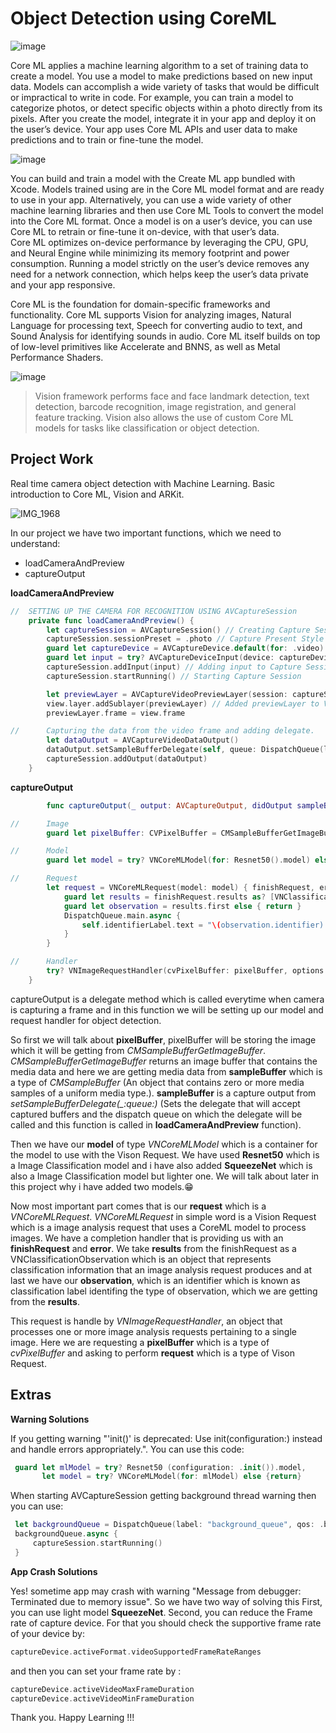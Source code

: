 # Object Detection using CoreML
![image](https://user-images.githubusercontent.com/63160825/215057345-34a5a6a5-b3ea-451d-bbbd-7ddc859dc9fc.png)

Core ML applies a machine learning algorithm to a set of training data to create a model. You use a model to make predictions based on new input data. Models can accomplish a wide variety of tasks that would be difficult or impractical to write in code. For example, you can train a model to categorize photos, or detect specific objects within a photo directly from its pixels.
                                                                          After you create the model, integrate it in your app and deploy it on the user’s device. Your app uses Core ML APIs and user data to make predictions and to train or fine-tune the model.

![image](https://user-images.githubusercontent.com/63160825/215057785-94f6d5fa-08b1-4c9f-a8c8-8c3eb1c97420.png)

You can build and train a model with the Create ML app bundled with Xcode. Models trained using are in the Core ML model format and are ready to use in your app. Alternatively, you can use a wide variety of other machine learning libraries and then use Core ML Tools to convert the model into the Core ML format. Once a model is on a user’s device, you can use Core ML to retrain or fine-tune it on-device, with that user’s data.  
                                                                                                                            Core ML optimizes on-device performance by leveraging the CPU, GPU, and Neural Engine while minimizing its memory footprint and power consumption. Running a model strictly on the user’s device removes any need for a network connection, which helps keep the user’s data private and your app responsive.

Core ML is the foundation for domain-specific frameworks and functionality. Core ML supports Vision for analyzing images, Natural Language for processing text, Speech for converting audio to text, and Sound Analysis for identifying sounds in audio. Core ML itself builds on top of low-level primitives like Accelerate and BNNS, as well as Metal Performance Shaders.

![image](https://user-images.githubusercontent.com/63160825/215057612-e69a36f6-137f-41f4-8a01-9e033f47787a.png)

> Vision framework performs face and face landmark detection, text detection, barcode recognition, image registration, and general feature tracking. Vision also allows the use of custom Core ML models for tasks like classification or object detection.

## Project Work
Real time camera object detection with Machine Learning. Basic introduction to Core ML, Vision and ARKit.

![IMG_1968](https://user-images.githubusercontent.com/63160825/215076264-7806d5d1-3a3b-4e11-bf4b-2e8a95c2c84b.jpg)

In our project we have two important functions, which we need to understand:
+ loadCameraAndPreview
+ captureOutput

**loadCameraAndPreview**

```swift
//  SETTING UP THE CAMERA FOR RECOGNITION USING AVCaptureSession
    private func loadCameraAndPreview() {
        let captureSession = AVCaptureSession() // Creating Capture Session
        captureSession.sessionPreset = .photo // Capture Present Style
        guard let captureDevice = AVCaptureDevice.default(for: .video) else { return } // Capture Device location is given to back camera
        guard let input = try? AVCaptureDeviceInput(device: captureDevice) else { return } // Setting up the Capture device input from the device
        captureSession.addInput(input) // Adding input to Capture Session
        captureSession.startRunning() // Starting Capture Session

        let previewLayer = AVCaptureVideoPreviewLayer(session: captureSession) // Addedd the Capture Session to preview layer
        view.layer.addSublayer(previewLayer) // Added previewLayer to View for displaying on the screen + Frame
        previewLayer.frame = view.frame

//      Capturing the data from the video frame and adding delegate.
        let dataOutput = AVCaptureVideoDataOutput()
        dataOutput.setSampleBufferDelegate(self, queue: DispatchQueue(label: "videoQueue"))
        captureSession.addOutput(dataOutput)
    }
```

**captureOutput**

```swift
        func captureOutput(_ output: AVCaptureOutput, didOutput sampleBuffer: CMSampleBuffer, from connection: AVCaptureConnection) {

//      Image
        guard let pixelBuffer: CVPixelBuffer = CMSampleBufferGetImageBuffer(sampleBuffer) else { return }

//      Model
        guard let model = try? VNCoreMLModel(for: Resnet50().model) else { return }

//      Request
        let request = VNCoreMLRequest(model: model) { finishRequest, error in
            guard let results = finishRequest.results as? [VNClassificationObservation] else { return }
            guard let observation = results.first else { return }
            DispatchQueue.main.async {
                self.identifierLabel.text = "\(observation.identifier) \(observation.confidence * 100)"
            }
        }

//      Handler
        try? VNImageRequestHandler(cvPixelBuffer: pixelBuffer, options: [:]).perform([request])
    }
```

captureOutput is a delegate method which is called everytime when camera is capturing a frame and in this function we will be setting up our model and request handler for object detection.

So first we will talk about **pixelBuffer**, pixelBuffer will be storing the image which it will be getting from *CMSampleBufferGetImageBuffer*. *CMSampleBufferGetImageBuffer* returns an image buffer that contains the media data and here we are getting media data from **sampleBuffer** which is a type of *CMSampleBuffer* (An object that contains zero or more media samples of a uniform media type.). **sampleBuffer** is a capture output from *setSampleBufferDelegate(_:queue:)* (Sets the delegate that will accept captured buffers and the dispatch queue on which the delegate will be called and this function is called in **loadCameraAndPreview** function).
                                                              
Then we have our **model** of type *VNCoreMLModel* which is a container for the model to use with the Vison Request. We have used **Resnet50** which is a Image Classification model and i have also added **SqueezeNet** which is also a Image Classification model but lighter one. We will talk about later in this project why i have added two models.😁
                                                              
Now most important part comes that is our **request** which is a *VNCoreMLRequest*. *VNCoreMLRequest* in simple word is a Vision Request which is a image analysis request that uses a CoreML model to process images. We have a completion handler that is providing us with an **finishRequest** and **error**. We take **results** from the finishRequest as a VNClassificationObservation which is an object that represents classification information that an image analysis request produces and at last we have our **observation**, which is an identifier which is known as classification label identifing the type of observation, which we are getting from the **results**.

This request is handle by *VNImageRequestHandler*, an object that processes one or more image analysis requests pertaining to a single image. Here we are requesting a **pixelBuffer** which is a type of *cvPixelBuffer* and asking to perform **request** which is a type of Vison Request.

## Extras

**Warning Solutions**

If you getting warning "'init()' is deprecated: Use init(configuration:) instead and handle errors appropriately.". You can use this code:
```swift
 guard let mlModel = try? Resnet50 (configuration: .init()).model,
       let model = try? VNCoreMLModel(for: mlModel) else {return}
```

When starting AVCaptureSession getting background thread warning then you can use:
```swift
 let backgroundQueue = DispatchQueue(label: "background_queue", qos: .background)
 backgroundQueue.async {
     captureSession.startRunning()
 }
```

**App Crash Solutions**

Yes! sometime app may crash with warning "Message from debugger: Terminated due to memory issue". So we have two way of solving this
First, you can use light model **SqueezeNet**.
Second, you can reduce the Frame rate of capture device. For that you should check the supportive frame rate of your device by:
```swift
captureDevice.activeFormat.videoSupportedFrameRateRanges
```
and then you can set your frame rate by :
```swift
captureDevice.activeVideoMaxFrameDuration
captureDevice.activeVideoMinFrameDuration
```

Thank you. Happy Learning !!!
